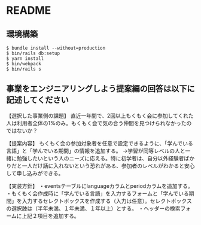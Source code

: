 # README

## 環境構築
```
$ bundle install --without=production
$ bin/rails db:setup
$ yarn install
$ bin/webpack
$ bin/rails s
```

## 事業をエンジニアリングしよう提案編の回答は以下に記述してください


【選択した事業側の課題】
直近一年間で、2回以上もくもく会に参加してくれた人は利用者全体の1%のみ。もくもく会で気の合う仲間を見つけられなかったのではないか？

【提案内容】
もくもく会の参加対象者を任意で設定できるように、「学んでいる言語」と「学んでいる期間」の情報を追加する。
→学習が同等レベルの人と一緒に勉強したいという人のニーズに応える。特に初学者は、自分以外経験者ばかりだと一人だけ話に入れないという恐れがある、参加者のレベルがわかると安心して申し込みができる。

【実装方針】
・eventsテーブルにlanguageカラムとperiodカラムを追加する。
・もくもく会作成時に「学んでいる言語」を入力するフォームと「学んでいる期間」を入力するセレクトボックスを作成する（入力は任意）。セレクトボックスの選択肢は（半年未満、１年未満、１年以上）とする。
・ヘッダーの検索フォームに上記２項目を追加する。
